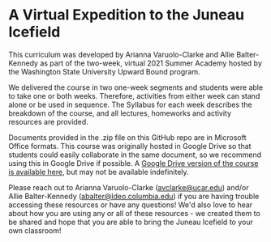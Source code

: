 # A Virtual Expedition to the Juneau Icefield

This curriculum was developed by Arianna Varuolo-Clarke and Allie Balter-Kennedy as part of the two-week, virtual 2021 Summer Academy hosted by the Washington State University Upward Bound program. 

We delivered the course in two one-week segments and students were able to take one or both weeks. Therefore, activities from either week can stand alone or be used in sequence. The Syllabus for each week describes the breakdown of the course, and all lectures, homeworks and activity resources are provided. 

Documents provided in the .zip file on this GitHub repo are in Microsoft Office formats. This course was originally hosted in Google Drive so that students could easily collaborate in the same document, so we recommend using this in Google Drive if possible. A [Google Drive version of the course is available here]([url](https://drive.google.com/drive/folders/1QY8tYyHddSGzoEAyU5GwcshcwYHZTMGw?usp=sharing)), but may not be available indefinitely. 

Please reach out to Arianna Varuolo-Clarke (avclarke@ucar.edu) and/or Allie Balter-Kennedy (abalter@ldeo.columbia.edu) if you are having trouble accessing these resources or have any questions! We'd also love to hear about how you are using any or all of these resources - we created them to be shared and hope that you are able to bring the Juneau Icefield to your own classroom! 
